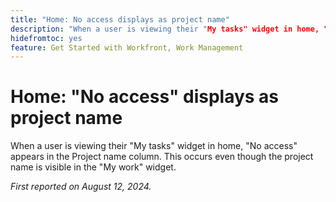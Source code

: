 ```yaml
---
title: "Home: No access displays as project name"
description: "When a user is viewing their "My tasks" widget in home, "No access" appears in the Project name column. This occurs even though the project name is visible in the "My work" widget."
hidefromtoc: yes
feature: Get Started with Workfront, Work Management
---
```


# Home: "No access" displays as project name

When a user is viewing their "My tasks" widget in home, "No access" appears in the Project name column. This occurs even though the project name is visible in the "My work" widget.

_First reported on August 12, 2024._
